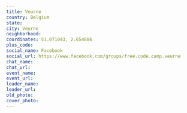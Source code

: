 ```yaml
---
title: Veurne
country: Belgium
state: 
city: Veurne
neighborhood: 
coordinates: 51.071043, 2.654886
plus_code:
social_name: Facebook
social_url: https://www.facebook.com/groups/free.code.camp.veurne
chat_name:
chat_url:
event_name:
event_url:
leader_name:
leader_url:
old_photo: 
cover_photo:
---
```

